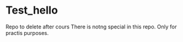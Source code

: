 # Test_hello
Repo to delete after cours
There is notng special in this repo. Only for practis purposes.
